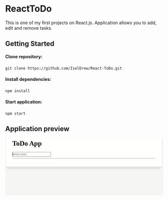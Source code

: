 # ReactToDo

This is one of my first projects on React.js. Application allows you to add, edit and remove tasks. 

## Getting Started

#### Clone repository:

`git clone https://github.com/IselDrew/React-ToDo.git`

#### Install dependencies:

`npm install`

#### Start application:

`npm start`

## Application preview

![ToDo Demo](demo/demo.gif)
